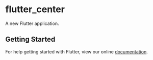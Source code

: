 # flutter_center

A new Flutter application.

## Getting Started

For help getting started with Flutter, view our online
[documentation](https://flutter.io/).

